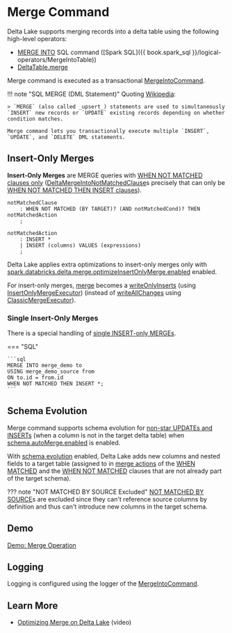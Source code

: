 # Merge Command

Delta Lake supports merging records into a delta table using the following high-level operators:

* [MERGE INTO](../../DeltaAnalysis.md#MergeIntoTable) SQL command ([Spark SQL]({{ book.spark_sql }}/logical-operators/MergeIntoTable))
* [DeltaTable.merge](../../DeltaTable.md#merge)

Merge command is executed as a transactional [MergeIntoCommand](MergeIntoCommand.md).

!!! note "SQL MERGE (DML Statement)"
    Quoting [Wikipedia](https://en.wikipedia.org/wiki/Merge_(SQL)):

    > `MERGE` (also called _upsert_) statements are used to simultaneously `INSERT` new records or `UPDATE` existing records depending on whether condition matches.

    Merge command lets you transactionally execute multiple `INSERT`, `UPDATE`, and `DELETE` DML statements.

## Insert-Only Merges

**Insert-Only Merges** are MERGE queries with [WHEN NOT MATCHED clauses only](MergeIntoCommandBase.md#isInsertOnly) ([DeltaMergeIntoNotMatchedClause](DeltaMergeIntoNotMatchedClause.md)s precisely that can only be [WHEN NOT MATCHED THEN INSERT clauses](DeltaMergeIntoNotMatchedInsertClause.md)).

```antlr
notMatchedClause
    : WHEN NOT MATCHED (BY TARGET)? (AND notMatchedCond)? THEN notMatchedAction
    ;

notMatchedAction
    : INSERT *
    | INSERT (columns) VALUES (expressions)
    ;
```

Delta Lake applies extra optimizations to insert-only merges only with [spark.databricks.delta.merge.optimizeInsertOnlyMerge.enabled](../../configuration-properties/index.md#MERGE_INSERT_ONLY_ENABLED) enabled.

For insert-only merges, [merge](MergeIntoCommand.md#runMerge) becomes a [writeOnlyInserts](InsertOnlyMergeExecutor.md#writeOnlyInserts) (using [InsertOnlyMergeExecutor](InsertOnlyMergeExecutor.md)) (instead of [writeAllChanges](ClassicMergeExecutor.md#writeAllChanges) using [ClassicMergeExecutor](ClassicMergeExecutor.md)).

### Single Insert-Only Merges

There is a special handling of [single INSERT-only MERGEs](MergeIntoCommand.md#isSingleInsertOnly).

=== "SQL"

    ```sql
    MERGE INTO merge_demo to
    USING merge_demo_source from
    ON to.id = from.id
    WHEN NOT MATCHED THEN INSERT *;
    ```

## Schema Evolution

Merge command supports schema evolution for [non-star UPDATEs and INSERTs](DeltaMergeInto.md#resolveReferencesAndSchema) (when a column is not in the target delta table) when [schema.autoMerge.enabled](../../configuration-properties/index.md#schema.autoMerge.enabled) is enabled.

With [schema evolution](../../configuration-properties/index.md#schema.autoMerge.enabled) enabled, Delta Lake adds new columns and nested fields to a target table (assigned to in [merge actions](DeltaMergeIntoClause.md#actions) of the [WHEN MATCHED](DeltaMergeInto.md#matchedClauses) and the [WHEN NOT MATCHED](DeltaMergeInto.md#notMatchedClauses) clauses that are not already part of the target schema).

??? note "NOT MATCHED BY SOURCE Excluded"
    [NOT MATCHED BY SOURCE](DeltaMergeIntoNotMatchedBySourceClause.md)s are excluded since they can't reference source columns by definition and thus can't introduce new columns in the target schema.

## Demo

[Demo: Merge Operation](../../demo/merge-operation.md)

## Logging

Logging is configured using the logger of the [MergeIntoCommand](MergeIntoCommand.md#logging).

## Learn More

* [Optimizing Merge on Delta Lake](https://youtu.be/o2k9PICWdx0) (video)
